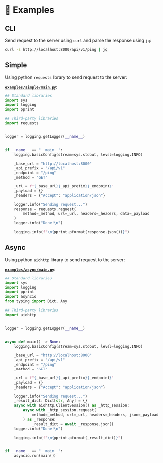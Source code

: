 # 🚸 Examples

## CLI

Send request to the server using `curl` and parse the response using `jq`:

```sh
curl -s http://localhost:8000/api/v1/ping | jq
```

## Simple

Using python `requests` library to send request to the server:

[**`examples/simple/main.py`**](https://github.com/{{cookiecutter.repo_owner}}/{{cookiecutter.repo_name}}/blob/main/examples/simple/main.py):

```python
## Standard libraries
import sys
import logging
import pprint

## Third-party libraries
import requests


logger = logging.getLogger(__name__)


if __name__ == "__main__":
    logging.basicConfig(stream=sys.stdout, level=logging.INFO)

    _base_url = "http://localhost:8000"
    _api_prefix = "/api/v1"
    _endpoint = "/ping"
    _method = "GET"

    _url = f"{_base_url}{_api_prefix}{_endpoint}"
    _payload = {}
    _headers = {"Accept": "application/json"}

    logger.info("Sending request...")
    response = requests.request(
        method=_method, url=_url, headers=_headers, data=_payload
    )
    logger.info("Done!\n")

    logging.info(f"\n{pprint.pformat(response.json())}")
```

## Async

Using python `aiohttp` library to send request to the server:

[**`examples/async/main.py`**](https://github.com/{{cookiecutter.repo_owner}}/{{cookiecutter.repo_name}}/blob/main/examples/async/main.py):

```python
## Standard libraries
import sys
import logging
import pprint
import asyncio
from typing import Dict, Any

## Third-party libraries
import aiohttp


logger = logging.getLogger(__name__)


async def main() -> None:
    logging.basicConfig(stream=sys.stdout, level=logging.INFO)

    _base_url = "http://localhost:8000"
    _api_prefix = "/api/v1"
    _endpoint = "/ping"
    _method = "GET"

    _url = f"{_base_url}{_api_prefix}{_endpoint}"
    _payload = {}
    _headers = {"Accept": "application/json"}

    logger.info("Sending request...")
    _result_dict: Dict[str, Any] = {}
    async with aiohttp.ClientSession() as _http_session:
        async with _http_session.request(
            method=_method, url=_url, headers=_headers, json=_payload
        ) as _response:
            _result_dict = await _response.json()
    logger.info("Done!\n")

    logging.info(f"\n{pprint.pformat(_result_dict)}")


if __name__ == "__main__":
    asyncio.run(main())
```
